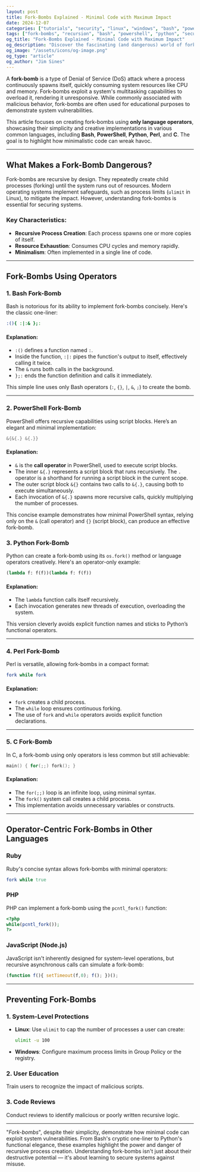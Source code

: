```yaml
---
layout: post
title: Fork-Bombs Explained - Minimal Code with Maximum Impact
date: 2024-12-07
categories: ["tutorials", "security", "linux", "windows", "bash", "powershell"]
tags: ["fork-bombs", "recursion", "bash", "powershell", "python", "security"]
og_title: "Fork-Bombs Explained - Minimal Code with Maximum Impact"
og_description: "Discover the fascinating (and dangerous) world of fork-bombs—simple yet powerful recursive scripts that exploit system resources. Learn how they're created using only language operators in Bash, PowerShell, Python, and more."
og_image: "/assets/icons/og-image.png"
og_type: "article"
og_author: "Jim Sines"
---
```

A **fork-bomb** is a type of Denial of Service (DoS) attack where a process continuously spawns itself, quickly consuming system resources like CPU and memory. Fork-bombs exploit a system's multitasking capabilities to overload it, rendering it unresponsive. While commonly associated with malicious behavior, fork-bombs are often used for educational purposes to demonstrate system vulnerabilities.

This article focuses on creating fork-bombs using **only language operators**, showcasing their simplicity and creative implementations in various common languages, including **Bash**, **PowerShell**, **Python**, **Perl**, and **C**. The goal is to highlight how minimalistic code can wreak havoc.

---

## **What Makes a Fork-Bomb Dangerous?**

Fork-bombs are recursive by design. They repeatedly create child processes (forking) until the system runs out of resources. Modern operating systems implement safeguards, such as process limits (`ulimit` in Linux), to mitigate the impact. However, understanding fork-bombs is essential for securing systems.

### **Key Characteristics:**

- **Recursive Process Creation**: Each process spawns one or more copies of itself.
- **Resource Exhaustion**: Consumes CPU cycles and memory rapidly.
- **Minimalism**: Often implemented in a single line of code.

---

## **Fork-Bombs Using Operators**

### **1. Bash Fork-Bomb**

Bash is notorious for its ability to implement fork-bombs concisely. Here's the classic one-liner:

```bash
:(){ :|:& };:
```

#### **Explanation:**

- `:()` defines a function named `:`.
- Inside the function, `:|:` pipes the function's output to itself, effectively calling it twice.
- The `&` runs both calls in the background.
- `};:` ends the function definition and calls it immediately.

This simple line uses only Bash operators (`:`, `{}`, `|`, `&`, `;`) to create the bomb.

---

### **2. PowerShell Fork-Bomb**

PowerShell offers recursive capabilities using script blocks. Here’s an elegant and minimal implementation:

```powershell
&{&{.} &{.}}
```

#### **Explanation:**

- `&` is the **call operator** in PowerShell, used to execute script blocks.
- The inner `&{.}` represents a script block that runs recursively. The `.` operator is a shorthand for running a script block in the current scope.
- The outer script block `&{}` contains two calls to `&{.}`, causing both to execute simultaneously.
- Each invocation of `&{.}` spawns more recursive calls, quickly multiplying the number of processes.

This concise example demonstrates how minimal PowerShell syntax, relying only on the `&` (call operator) and `{}` (script block), can produce an effective fork-bomb.

### **3. Python Fork-Bomb**

Python can create a fork-bomb using its `os.fork()` method or language operators creatively. Here's an operator-only example:

```python
(lambda f: f(f))(lambda f: f(f))
```

#### **Explanation:**

- The `lambda` function calls itself recursively.
- Each invocation generates new threads of execution, overloading the system.

This version cleverly avoids explicit function names and sticks to Python’s functional operators.

---

### **4. Perl Fork-Bomb**

Perl is versatile, allowing fork-bombs in a compact format:

```perl
fork while fork
```

#### **Explanation:**

- `fork` creates a child process.
- The `while` loop ensures continuous forking.
- The use of `fork` and `while` operators avoids explicit function declarations.

---

### **5. C Fork-Bomb**

In C, a fork-bomb using only operators is less common but still achievable:

```c
main() { for(;;) fork(); }
```

#### **Explanation:**

- The `for(;;)` loop is an infinite loop, using minimal syntax.
- The `fork()` system call creates a child process.
- This implementation avoids unnecessary variables or constructs.

---

## **Operator-Centric Fork-Bombs in Other Languages**

### **Ruby**

Ruby's concise syntax allows fork-bombs with minimal operators:

```ruby
fork while true
```

### **PHP**

PHP can implement a fork-bomb using the `pcntl_fork()` function:

```php
<?php
while(pcntl_fork());
?>
```

### **JavaScript (Node.js)**

JavaScript isn't inherently designed for system-level operations, but recursive asynchronous calls can simulate a fork-bomb:

```javascript
(function f(){ setTimeout(f,0); f(); })();
```

---

## **Preventing Fork-Bombs**

### **1. System-Level Protections**

- **Linux**: Use `ulimit` to cap the number of processes a user can create:

  ```bash
  ulimit -u 100
  ```

- **Windows**: Configure maximum process limits in Group Policy or the registry.

### **2. User Education**

Train users to recognize the impact of malicious scripts.

### **3. Code Reviews**

Conduct reviews to identify malicious or poorly written recursive logic.

---

"*Fork-bombs*", despite their simplicity, demonstrate how minimal code can exploit system vulnerabilities. From Bash's cryptic one-liner to Python's functional elegance, these examples highlight the power and danger of recursive process creation. Understanding fork-bombs isn't just about their destructive potential — it's about learning to secure systems against misuse.
